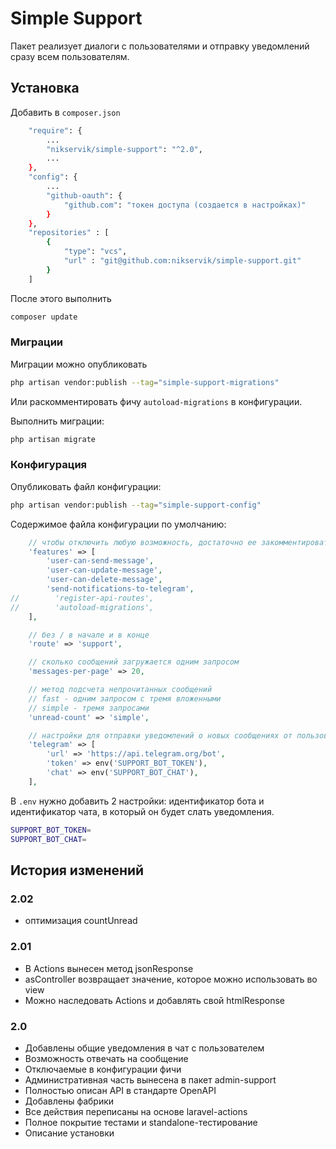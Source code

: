 # Simple Support

Пакет реализует диалоги с пользователями и отправку уведомлений сразу всем пользователям.

## Установка

Добавить в `composer.json`
```bash
    "require": {
        ...
        "nikservik/simple-support": "^2.0",
        ...
    },
    "config": {
        ...
        "github-oauth": {
            "github.com": "токен доступа (создается в настройках)"
        }
    },
    "repositories" : [
        {
            "type": "vcs",
            "url" : "git@github.com:nikservik/simple-support.git"
        }
    ]
```
После этого выполнить 
```bash
composer update
```
### Миграции

Миграции можно опубликовать 
```bash
php artisan vendor:publish --tag="simple-support-migrations"
```
Или раскомментировать фичу `autoload-migrations` в конфигурации. 

Выполнить миграции:
```bash
php artisan migrate
```

### Конфигурация

Опубликовать файл конфигурации:
```bash
php artisan vendor:publish --tag="simple-support-config"
```

Содержимое файла конфигурации по умолчанию:
```php
    // чтобы отключить любую возможность, достаточно ее закомментировать
    'features' => [
        'user-can-send-message',
        'user-can-update-message',
        'user-can-delete-message',
        'send-notifications-to-telegram',
//        'register-api-routes',
//        'autoload-migrations',
    ],

    // без / в начале и в конце
    'route' => 'support',

    // сколько сообщений загружается одним запросом
    'messages-per-page' => 20,

    // метод подсчета непрочитанных сообщений
    // fast - одним запросом с тремя вложенными
    // simple - тремя запросами
    'unread-count' => 'simple',

    // настройки для отправки уведомлений о новых сообщениях от пользователей
    'telegram' => [
        'url' => 'https://api.telegram.org/bot',
        'token' => env('SUPPORT_BOT_TOKEN'),
        'chat' => env('SUPPORT_BOT_CHAT'),
    ],
```

В `.env` нужно добавить 2 настройки: 
идентификатор бота и идентификатор чата, в который он будет слать уведомления.
```bash
SUPPORT_BOT_TOKEN=
SUPPORT_BOT_CHAT=
```

## История изменений
### 2.02
- оптимизация countUnread

### 2.01
- В Actions вынесен метод jsonResponse
- asController возвращает значение, которое можно использовать во view
- Можно наследовать Actions и добавлять свой htmlResponse

### 2.0
- Добавлены общие уведомления в чат с пользователем
- Возможность отвечать на сообщение
- Отключаемые в конфигурации фичи
- Административная часть вынесена в пакет admin-support
- Полностью описан API в стандарте OpenAPI
- Добавлены фабрики
- Все действия переписаны на основе laravel-actions
- Полное покрытие тестами и standalone-тестирование
- Описание установки

